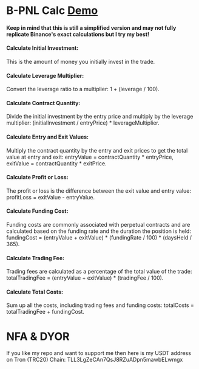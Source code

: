 # B-PNL Calc [Demo](https://wikicrafter.github.io/bpnlcalc/)

#### Keep in mind that this is still a simplified version and may not fully replicate Binance's exact calculations but I try my best!
#### 

#### Calculate Initial Investment:
This is the amount of money you initially invest in the trade.

#### Calculate Leverage Multiplier:
Convert the leverage ratio to a multiplier: 1 + (leverage / 100).

#### Calculate Contract Quantity:
Divide the initial investment by the entry price and multiply by the leverage multiplier: (initialInvestment / entryPrice) * leverageMultiplier.

#### Calculate Entry and Exit Values:
Multiply the contract quantity by the entry and exit prices to get the total value at entry and exit: entryValue = contractQuantity * entryPrice, exitValue = contractQuantity * exitPrice.

#### Calculate Profit or Loss:
The profit or loss is the difference between the exit value and entry value: profitLoss = exitValue - entryValue.

#### Calculate Funding Cost:
Funding costs are commonly associated with perpetual contracts and are calculated based on the funding rate and the duration the position is held: fundingCost = (entryValue + exitValue) * (fundingRate / 100) * (daysHeld / 365).

#### Calculate Trading Fee:
Trading fees are calculated as a percentage of the total value of the trade: totalTradingFee = (entryValue + exitValue) * (tradingFee / 100).

#### Calculate Total Costs:
Sum up all the costs, including trading fees and funding costs: totalCosts = totalTradingFee + fundingCost.


# NFA & DYOR

If you like my repo and want to support me then here is my USDT address on Tron (TRC20) Chain: TLL3LgZeCAn7QsJ8RZuADpn5mawbELwmgx


